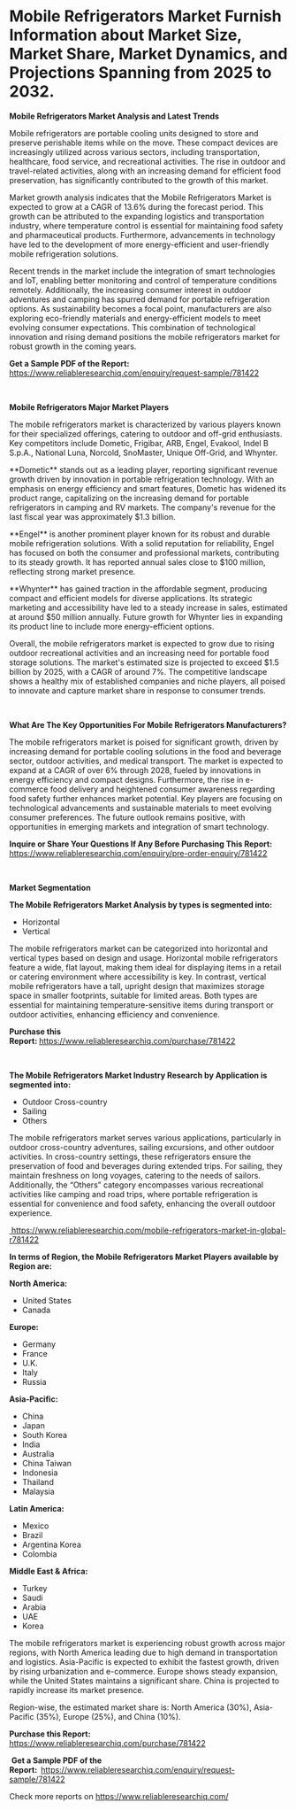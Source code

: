 <p><h1>Mobile Refrigerators Market Furnish Information about Market Size, Market Share, Market Dynamics, and Projections Spanning from 2025 to 2032.</h1></p><p><strong>Mobile Refrigerators Market Analysis and Latest Trends</strong></p>
<p><p>Mobile refrigerators are portable cooling units designed to store and preserve perishable items while on the move. These compact devices are increasingly utilized across various sectors, including transportation, healthcare, food service, and recreational activities. The rise in outdoor and travel-related activities, along with an increasing demand for efficient food preservation, has significantly contributed to the growth of this market.</p><p>Market growth analysis indicates that the Mobile Refrigerators Market is expected to grow at a CAGR of 13.6% during the forecast period. This growth can be attributed to the expanding logistics and transportation industry, where temperature control is essential for maintaining food safety and pharmaceutical products. Furthermore, advancements in technology have led to the development of more energy-efficient and user-friendly mobile refrigeration solutions.</p><p>Recent trends in the market include the integration of smart technologies and IoT, enabling better monitoring and control of temperature conditions remotely. Additionally, the increasing consumer interest in outdoor adventures and camping has spurred demand for portable refrigeration options. As sustainability becomes a focal point, manufacturers are also exploring eco-friendly materials and energy-efficient models to meet evolving consumer expectations. This combination of technological innovation and rising demand positions the mobile refrigerators market for robust growth in the coming years.</p></p>
<p><strong>Get a Sample PDF of the Report:&nbsp;</strong> <a href="https://www.reliableresearchiq.com/enquiry/request-sample/781422?utm_campaign=3524&utm_medium=2&utm_source=Github&utm_content=ia&utm_term=10042025&utm_id=mobile-refrigerators">https://www.reliableresearchiq.com/enquiry/request-sample/781422</a></p>
<p>&nbsp;</p>
<p><strong>Mobile Refrigerators Major Market Players</strong></p>
<p><p>The mobile refrigerators market is characterized by various players known for their specialized offerings, catering to outdoor and off-grid enthusiasts. Key competitors include Dometic, Frigibar, ARB, Engel, Evakool, Indel B S.p.A., National Luna, Norcold, SnoMaster, Unique Off-Grid, and Whynter.</p><p>**Dometic** stands out as a leading player, reporting significant revenue growth driven by innovation in portable refrigeration technology. With an emphasis on energy efficiency and smart features, Dometic has widened its product range, capitalizing on the increasing demand for portable refrigerators in camping and RV markets. The company's revenue for the last fiscal year was approximately $1.3 billion.</p><p>**Engel** is another prominent player known for its robust and durable mobile refrigeration solutions. With a solid reputation for reliability, Engel has focused on both the consumer and professional markets, contributing to its steady growth. It has reported annual sales close to $100 million, reflecting strong market presence.</p><p>**Whynter** has gained traction in the affordable segment, producing compact and efficient models for diverse applications. Its strategic marketing and accessibility have led to a steady increase in sales, estimated at around $50 million annually. Future growth for Whynter lies in expanding its product line to include more energy-efficient options.</p><p>Overall, the mobile refrigerators market is expected to grow due to rising outdoor recreational activities and an increasing need for portable food storage solutions. The market's estimated size is projected to exceed $1.5 billion by 2025, with a CAGR of around 7%. The competitive landscape shows a healthy mix of established companies and niche players, all poised to innovate and capture market share in response to consumer trends.</p></p>
<p>&nbsp;</p>
<p><strong>What Are The Key Opportunities For Mobile Refrigerators Manufacturers?</strong></p>
<p><p>The mobile refrigerators market is poised for significant growth, driven by increasing demand for portable cooling solutions in the food and beverage sector, outdoor activities, and medical transport. The market is expected to expand at a CAGR of over 6% through 2028, fueled by innovations in energy efficiency and compact designs. Furthermore, the rise in e-commerce food delivery and heightened consumer awareness regarding food safety further enhances market potential. Key players are focusing on technological advancements and sustainable materials to meet evolving consumer preferences. The future outlook remains positive, with opportunities in emerging markets and integration of smart technology.</p></p>
<p><strong>Inquire or Share Your Questions If Any Before Purchasing This Report:</strong> <a href="https://www.reliableresearchiq.com/enquiry/pre-order-enquiry/781422?utm_campaign=3524&utm_medium=2&utm_source=Github&utm_content=ia&utm_term=10042025&utm_id=mobile-refrigerators">https://www.reliableresearchiq.com/enquiry/pre-order-enquiry/781422</a></p>
<p>&nbsp;</p>
<p><strong>Market Segmentation</strong></p>
<p><strong>The Mobile Refrigerators Market Analysis by types is segmented into:</strong></p>
<p><ul><li>Horizontal</li><li>Vertical</li></ul></p>
<p><p>The mobile refrigerators market can be categorized into horizontal and vertical types based on design and usage. Horizontal mobile refrigerators feature a wide, flat layout, making them ideal for displaying items in a retail or catering environment where accessibility is key. In contrast, vertical mobile refrigerators have a tall, upright design that maximizes storage space in smaller footprints, suitable for limited areas. Both types are essential for maintaining temperature-sensitive items during transport or outdoor activities, enhancing efficiency and convenience.</p></p>
<p><strong>Purchase this Report:&nbsp;</strong><a href="https://www.reliableresearchiq.com/purchase/781422?utm_campaign=3524&utm_medium=2&utm_source=Github&utm_content=ia&utm_term=10042025&utm_id=mobile-refrigerators">https://www.reliableresearchiq.com/purchase/781422</a></p>
<p>&nbsp;</p>
<p><strong>The Mobile Refrigerators Market Industry Research by Application is segmented into:</strong></p>
<p><ul><li>Outdoor Cross-country</li><li>Sailing</li><li>Others</li></ul></p>
<p><p>The mobile refrigerators market serves various applications, particularly in outdoor cross-country adventures, sailing excursions, and other outdoor activities. In cross-country settings, these refrigerators ensure the preservation of food and beverages during extended trips. For sailing, they maintain freshness on long voyages, catering to the needs of sailors. Additionally, the “Others” category encompasses various recreational activities like camping and road trips, where portable refrigeration is essential for convenience and food safety, enhancing the overall outdoor experience.</p></p>
<p><a href="https://www.reliableresearchiq.com/mobile-refrigerators-market-in-global-r781422?utm_campaign=3524&utm_medium=2&utm_source=Github&utm_content=ia&utm_term=10042025&utm_id=mobile-refrigerators">&nbsp;https://www.reliableresearchiq.com/mobile-refrigerators-market-in-global-r781422</a></p>
<p><strong>In terms of Region, the Mobile Refrigerators Market Players available by Region are:</strong></p>
<p>
    <p> <strong> North America: </strong>
        <ul>
            <li>United States</li>
            <li>Canada</li>
        </ul>
        </p> 
    <p> <strong> Europe: </strong>
        <ul>
            <li>Germany</li>
            <li>France</li>
            <li>U.K.</li>
            <li>Italy</li>
            <li>Russia</li>
        </ul>
        </p> 
    <p> <strong> Asia-Pacific: </strong>
        <ul>
            <li>China</li>
            <li>Japan</li>
            <li>South Korea</li>
            <li>India</li>
            <li>Australia</li>
            <li>China Taiwan</li>
            <li>Indonesia</li>
            <li>Thailand</li>
            <li>Malaysia</li>
        </ul>
        </p> 
    <p> <strong> Latin America: </strong>
        <ul>
            <li>Mexico</li>
            <li>Brazil</li>
            <li>Argentina Korea</li>
            <li>Colombia</li>
        </ul>
        </p> 
    <p> <strong> Middle East & Africa: </strong>
        <ul>
            <li>Turkey</li>
            <li>Saudi</li>
            <li>Arabia</li>
            <li>UAE</li>
            <li>Korea</li>
        </ul>
    </p>
    </p>
<p><p>The mobile refrigerators market is experiencing robust growth across major regions, with North America leading due to high demand in transportation and logistics. Asia-Pacific is expected to exhibit the fastest growth, driven by rising urbanization and e-commerce. Europe shows steady expansion, while the United States maintains a significant share. China is projected to rapidly increase its market presence. </p><p>Region-wise, the estimated market share is: North America (30%), Asia-Pacific (35%), Europe (25%), and China (10%).</p></p>
<p><strong>Purchase this Report: </strong><a href="https://www.reliableresearchiq.com/purchase/781422?utm_campaign=3524&utm_medium=2&utm_source=Github&utm_content=ia&utm_term=10042025&utm_id=mobile-refrigerators">https://www.reliableresearchiq.com/purchase/781422</a></p>
<p>&nbsp;<strong>Get a Sample PDF of the Report:&nbsp;&nbsp;</strong><a href="https://www.reliableresearchiq.com/enquiry/request-sample/781422?utm_campaign=3524&utm_medium=2&utm_source=Github&utm_content=ia&utm_term=10042025&utm_id=mobile-refrigerators">https://www.reliableresearchiq.com/enquiry/request-sample/781422</a></p>
<p><strong></strong></p>
<p>Check more reports on <a href="https://www.reliableresearchiq.com/?utm_campaign=3524&utm_medium=2&utm_source=Github&utm_content=ia&utm_term=10042025&utm_id=mobile-refrigerators">https://www.reliableresearchiq.com/</a></p>